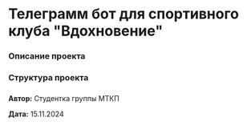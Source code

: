 # Телеграмм бот для спортивного клуба "Вдохновение"

### Описание проекта

### Структура проекта

### 

**Автор:** Студентка группы МТКП 

**Дата:** 15.11.2024
